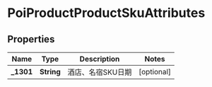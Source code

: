 # PoiProductProductSkuAttributes

## Properties
Name | Type | Description | Notes
------------ | ------------- | ------------- | -------------
**_1301** | **String** | 酒店、名宿SKU日期 |  [optional]
